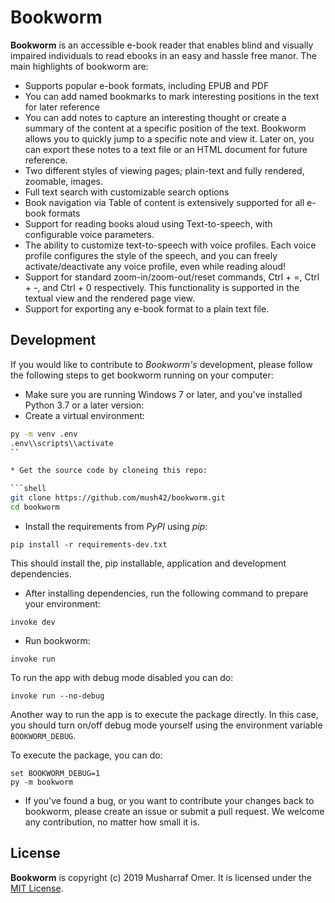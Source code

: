 # Bookworm

**Bookworm** is an accessible e-book reader that enables blind and visually impaired individuals to read ebooks in an easy and hassle free manor. The main highlights of bookworm are:

* Supports popular e-book formats, including EPUB and PDF
* You can add named bookmarks to mark interesting positions in the text for later reference
* You can add notes to capture an interesting thought or create a summary of the content at a specific position of the text. Bookworm allows you to quickly jump to a specific note and view it. Later on, you can export these notes to a text file or an HTML document for future reference.
* Two different styles of viewing pages; plain-text and fully rendered, zoomable, images.
* Full text search with customizable search options
* Book navigation via Table of content is extensively supported for all e-book formats
* Support for reading books aloud using Text-to-speech, with configurable voice parameters.
* The ability to customize  text-to-speech with voice profiles. Each voice profile configures the style of the speech, and you can freely activate/deactivate any voice profile, even while reading aloud!
* Support for standard zoom-in/zoom-out/reset commands, Ctrl + =, Ctrl + -, and Ctrl + 0 respectively. This functionality is supported in the textual view and the rendered page view.
* Support for exporting any e-book format to a plain text file.


## Development

If you would like to contribute to *Bookworm's* development, please follow the following steps to get bookworm running on your computer:

* Make sure you are running Windows 7 or later, and you've installed Python 3.7 or a later version:
* Create a virtual environment:

```bash
py -m venv .env
.env\\scripts\\activate
``

* Get the source code by cloneing this repo:

```shell
git clone https://github.com/mush42/bookworm.git
cd bookworm
```

* Install the requirements from *PyPI* using *pip*:

```shell
pip install -r requirements-dev.txt
```

This should install the, pip installable, application and development dependencies.

* After installing dependencies, run the following command to prepare your environment:

```shell
invoke dev
```

* Run bookworm:

```shell
invoke run
```

To run the app with debug mode disabled you can do:

```shell
invoke run --no-debug
```

Another way to run the app is to execute the package directly. In this case, you should turn on/off debug mode yourself using the environment variable `BOOKWORM_DEBUG`.

To execute the package, you can do:

```shell
set BOOKWORM_DEBUG=1
py -m bookworm
```

* If you've found a bug, or you want to contribute your changes back to bookworm, please create an issue or submit a pull request. We welcome any contribution, no matter how small it is.


## License

**Bookworm** is copyright (c) 2019 Musharraf Omer. It is licensed under the [MIT License](https://github.com/mush42/bookworm/blob/master/LICENSE).

